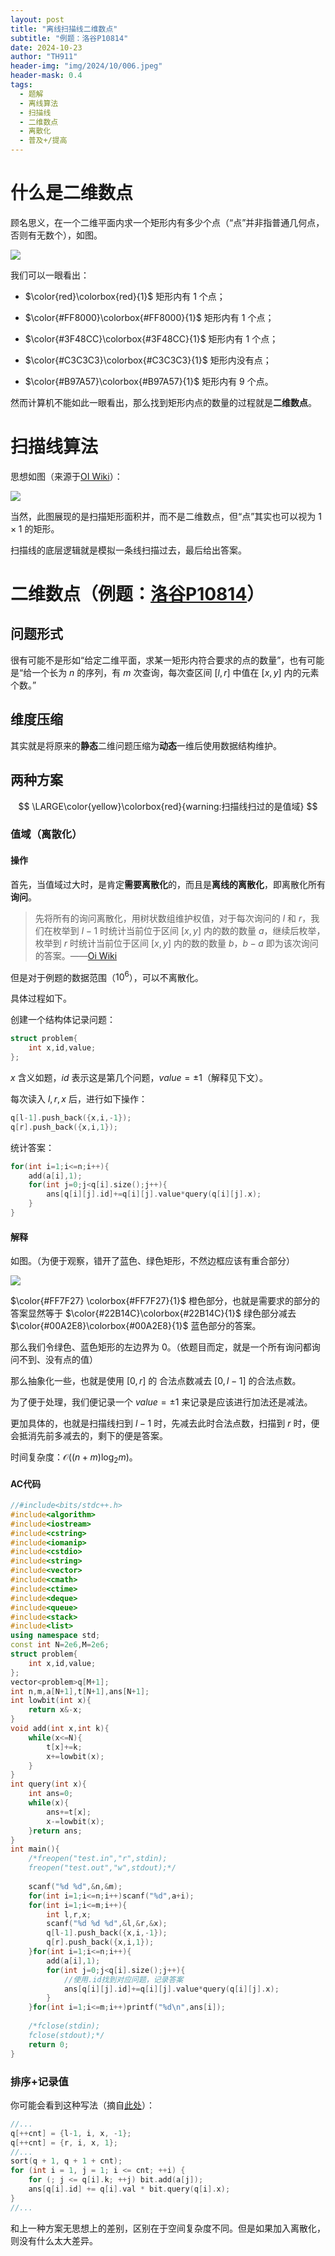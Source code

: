 ```yaml
---
layout: post
title: "离线扫描线二维数点"
subtitle: "例题：洛谷P10814"
date: 2024-10-23
author: "TH911"
header-img: "img/2024/10/006.jpeg"
header-mask: 0.4
tags:
  - 题解
  - 离线算法
  - 扫描线
  - 二维数点
  - 离散化
  - 普及+/提高
---
```


# 什么是二维数点

顾名思义，在一个二维平面内求一个矩形内有多少个点（“点”并非指普通几何点，否则有无数个），如图。

![](/img/2024/10/021.png)

我们可以一眼看出：

* $\color{red}\colorbox{red}{1}$ 矩形内有 $1$ 个点；
* $\color{#FF8000}\colorbox{#FF8000}{1}$ 矩形内有 $1$ 个点；
* $\color{#3F48CC}\colorbox{#3F48CC}{1}$ 矩形内有 $1$ 个点；
* $\color{#C3C3C3}\colorbox{#C3C3C3}{1}$ 矩形内没有点；

* $\color{#B97A57}\colorbox{#B97A57}{1}$ 矩形内有 $9$ 个点。

然而计算机不能如此一眼看出，那么找到矩形内点的数量的过程就是**二维数点**。

# 扫描线算法

思想如图（来源于[OI Wiki](https://oi-wiki.org/geometry/scanning/#%E4%BA%8C%E7%BB%B4%E7%9F%A9%E5%BD%A2%E9%9D%A2%E7%A7%AF%E5%B9%B6%E9%97%AE%E9%A2%98)）：

![](/img/2024/10/022.svg)

当然，此图展现的是扫描矩形面积并，而不是二维数点，但“点”其实也可以视为 $1\times 1$ 的矩形。

扫描线的底层逻辑就是模拟一条线扫描过去，最后给出答案。

# 二维数点（例题：[洛谷P10814](https://www.luogu.com.cn/problem/P10814)）

## 问题形式

很有可能不是形如“给定二维平面，求某一矩形内符合要求的点的数量”，也有可能是“给一个长为 $n$ 的序列，有 $m$ 次查询，每次查区间 $[l,r]$ 中值在 $[x,y]$ 内的元素个数。”

## 维度压缩

其实就是将原来的**静态**二维问题压缩为**动态**一维后使用数据结构维护。

## 两种方案

$$
\LARGE\color{yellow}\colorbox{red}{warning:扫描线扫过的是值域}
$$

### 值域（离散化）

#### 操作

首先，当值域过大时，是肯定**需要离散化**的，而且是**离线的离散化**，即离散化所有**询问**。

> 先将所有的询问离散化，用树状数组维护权值，对于每次询问的 $l$ 和 $r$，我们在枚举到 $l-1$ 时统计当前位于区间 $[x,y]$ 内的数的数量 $a$，继续后枚举，枚举到 $r$ 时统计当前位于区间 $[x,y]$ 内的数的数量 $b$，$b-a$ 即为该次询问的答案。——[Oi Wiki](https://oi-wiki.org/geometry/scanning/#%E4%BA%8C%E7%BB%B4%E6%95%B0%E7%82%B9)

但是对于例题的数据范围（$10^6$），可以不离散化。

具体过程如下。

创建一个结构体记录问题：

```cpp
struct problem{
	int x,id,value;
};
```

$x$ 含义如题，$id$ 表示这是第几个问题，$value=\pm1$（解释见下文）。

每次读入 $l,r,x$ 后，进行如下操作：

```cpp
q[l-1].push_back({x,i,-1});
q[r].push_back({x,i,1});
```

统计答案：

```cpp
for(int i=1;i<=n;i++){
    add(a[i],1);
    for(int j=0;j<q[i].size();j++){
        ans[q[i][j].id]+=q[i][j].value*query(q[i][j].x);
    }
}
```

#### 解释

如图。（为便于观察，错开了蓝色、绿色矩形，不然边框应该有重合部分）

![](/img/2024/10/023.png)

$\color{#FF7F27} \colorbox{#FF7F27}{1}$ 橙色部分，也就是需要求的部分的答案显然等于 $\color{#22B14C}\colorbox{#22B14C}{1}$ 绿色部分减去 $\color{#00A2E8}\colorbox{#00A2E8}{1}$ 蓝色部分的答案。

那么我们令绿色、蓝色矩形的左边界为 $0$。（依题目而定，就是一个所有询问都询问不到、没有点的值）

那么抽象化一些，也就是使用 $[0,r]$ 的 合法点数减去 $[0,l-1]$ 的合法点数。

为了便于处理，我们便记录一个 $value=\pm1$ 来记录是应该进行加法还是减法。

更加具体的，也就是扫描线扫到 $l-1$ 时，先减去此时合法点数，扫描到 $r$ 时，便会抵消先前多减去的，剩下的便是答案。

时间复杂度：$\mathcal O\big((n+m)\log_2m\big)$。

#### AC代码

```cpp
//#include<bits/stdc++.h>
#include<algorithm> 
#include<iostream>
#include<cstring>
#include<iomanip>
#include<cstdio>
#include<string>
#include<vector>
#include<cmath>
#include<ctime>
#include<deque>
#include<queue>
#include<stack>
#include<list>
using namespace std;
const int N=2e6,M=2e6;
struct problem{
	int x,id,value;
};
vector<problem>q[M+1];
int n,m,a[N+1],t[N+1],ans[N+1];
int lowbit(int x){
	return x&-x;
}
void add(int x,int k){
	while(x<=N){
		t[x]+=k;
		x+=lowbit(x);
	}
}
int query(int x){
	int ans=0;
	while(x){
		ans+=t[x];
		x-=lowbit(x);
	}return ans;
}
int main(){
	/*freopen("test.in","r",stdin);
	freopen("test.out","w",stdout);*/
	
	scanf("%d %d",&n,&m);
	for(int i=1;i<=n;i++)scanf("%d",a+i);
	for(int i=1;i<=m;i++){
		int l,r,x;
		scanf("%d %d %d",&l,&r,&x);
		q[l-1].push_back({x,i,-1});
		q[r].push_back({x,i,1});
	}for(int i=1;i<=n;i++){
		add(a[i],1);
		for(int j=0;j<q[i].size();j++){
            //使用.id找到对应问题，记录答案
			ans[q[i][j].id]+=q[i][j].value*query(q[i][j].x);
		}
	}for(int i=1;i<=m;i++)printf("%d\n",ans[i]);
	
	/*fclose(stdin); 
	fclose(stdout);*/
	return 0;
}
```

### 排序+记录值

你可能会看到这种写法（摘自[此处](https://www.luogu.com.cn/article/38uukndz)）：

```cpp
//...
q[++cnt] = {l-1, i, x, -1};
q[++cnt] = {r, i, x, 1};
//...
sort(q + 1, q + 1 + cnt);
for (int i = 1, j = 1; i <= cnt; ++i) {
    for (; j <= q[i].k; ++j) bit.add(a[j]);
    ans[q[i].id] += q[i].val * bit.query(q[i].x);
}
//...
```

和上一种方案无思想上的差别，区别在于空间复杂度不同。但是如果加入离散化，则没有什么太大差异。

